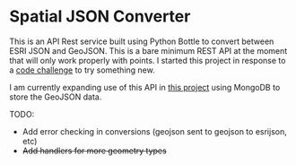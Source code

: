 # Spatial JSON Converter #

This is an API Rest service built using Python Bottle to convert between ESRI JSON and GeoJSON.
This is a bare minimum REST API at the moment that will only work
properly with points. I started this project in response to a [code
challenge](http://fredboyle.com/codechallenge/) to try something new.

I am currently expanding use of this API in [this project](https://github.com/odoe/Geo-Like) using MongoDB to store the GeoJSON data.

TODO:

* Add error checking in conversions (geojson sent to geojson to esrijson, etc)
* ~~Add handlers for more geometry types~~
